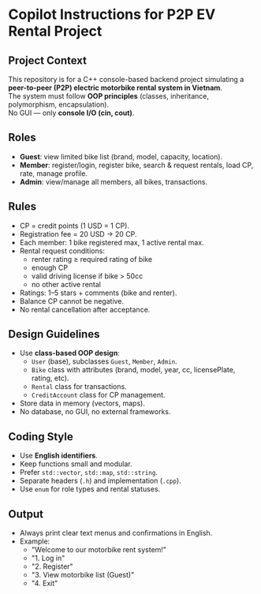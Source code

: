 # Copilot Instructions for P2P EV Rental Project

## Project Context
This repository is for a C++ console-based backend project simulating a **peer-to-peer (P2P) electric motorbike rental system in Vietnam**.  
The system must follow **OOP principles** (classes, inheritance, polymorphism, encapsulation).  
No GUI — only **console I/O (cin, cout)**.  

## Roles
- **Guest**: view limited bike list (brand, model, capacity, location).  
- **Member**: register/login, register bike, search & request rentals, load CP, rate, manage profile.  
- **Admin**: view/manage all members, all bikes, transactions.  

## Rules
- CP = credit points (1 USD = 1 CP).  
- Registration fee = 20 USD → 20 CP.  
- Each member: 1 bike registered max, 1 active rental max.  
- Rental request conditions:
  - renter rating ≥ required rating of bike
  - enough CP
  - valid driving license if bike > 50cc
  - no other active rental
- Ratings: 1–5 stars + comments (bike and renter).  
- Balance CP cannot be negative.  
- No rental cancellation after acceptance.  

## Design Guidelines
- Use **class-based OOP design**:
  - `User` (base), subclasses `Guest`, `Member`, `Admin`.  
  - `Bike` class with attributes (brand, model, year, cc, licensePlate, rating, etc).  
  - `Rental` class for transactions.  
  - `CreditAccount` class for CP management.  
- Store data in memory (vectors, maps).  
- No database, no GUI, no external frameworks.  

## Coding Style
- Use **English identifiers**.  
- Keep functions small and modular.  
- Prefer `std::vector`, `std::map`, `std::string`.  
- Separate headers (`.h`) and implementation (`.cpp`).  
- Use `enum` for role types and rental statuses.  

## Output
- Always print clear text menus and confirmations in English.  
- Example:
  - "Welcome to our motorbike rent system!"
  - "1. Log in"
  - "2. Register"
  - "3. View motorbike list (Guest)"
  - "4. Exit"

